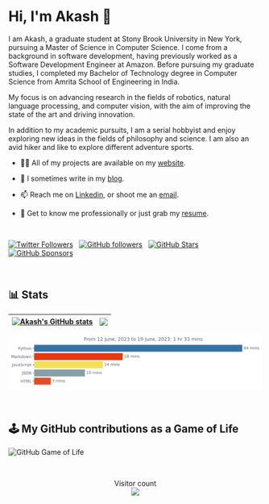 <h1> Hi, I'm Akash 👋 </h1>
I am Akash, a graduate student at Stony Brook University in New York, pursuing a Master of Science in Computer Science. I come from a background in software development, having previously worked as a Software Development Engineer at Amazon. Before pursuing my graduate studies, I completed my Bachelor of Technology degree in Computer Science from Amrita School of Engineering in India.

My focus is on advancing research in the fields of robotics, natural language processing, and computer vision, with the aim of improving the state of the art and driving innovation.

In addition to my academic pursuits, I am a serial hobbyist and enjoy exploring new ideas in the fields of philosophy and science. I am also an avid hiker and like to explore different adventure sports.

- 👨‍💻 All of my projects are available on my [website](https://akashsuper2000.github.io/).

- 📝 I sometimes write in my [blog](https://akashsuper2000.github.io/blog/).

- 📫 Reach me on [Linkedin](https://www.linkedin.com/in/akash-g/), or shoot me an [email](mailto:akashsuper2000@gmail.com).

- 📄 Get to know me professionally or just grab my [resume](https://akashsuper2000.github.io/resume.pdf).

<br/>

[![Twitter Followers](https://img.shields.io/twitter/follow/akashsuper2000?color=0E7FC0&logo=twitter&style=for-the-badge&label=Twitter)](https://twitter.com/akashsuper2000) &nbsp; [![GitHub followers](https://img.shields.io/github/followers/akashsuper2000?logo=GitHub&style=for-the-badge)](https://github.com/akashsuper2000) &nbsp; [![GitHub Stars](https://img.shields.io/github/stars/akashsuper2000?logo=github&style=for-the-badge)](https://github.com/akashsuper2000) &nbsp; [![GitHub Sponsors](https://img.shields.io/github/sponsors/akashsuper2000?color=BF4B8A&logo=githubsponsors&style=for-the-badge&label=Sponsor%20on%20Github)](https://github.com/sponsors/akashsuper2000)

<br/>

<h2>📊 Stats</h2>

| <a href="https://github.com/akashsuper2000/github-readme-stats"><img align="center" src="https://github-readme-stats.vercel.app/api?username=akashsuper2000&show_icons=true&include_all_commits=true&theme=buefy&hide_border=true" alt="Akash's GitHub stats" /></a> | <a href="https://github.com/akashsuper2000/github-readme-stats"><img align="center" src="https://github-readme-stats.vercel.app/api/top-langs/?username=akashsuper2000&layout=compact&theme=buefy&hide_border=true" /></a> |
| ------------- | ------------- |

<img
  src="https://github.com/akashsuper2000/akashsuper2000/blob/master/images/stat.svg"
  alt="Akash WakaTime Activity"
/>

<br/>

<h2>🕹️ My GitHub contributions as a Game of Life</h2>

![GitHub Game of Life](https://github4life.herokuapp.com/akashsuper2000.gif)

<br/>

<p align="center"> 
  Visitor count<br>
  <img src="https://profile-counter.glitch.me/akashsuper2000/count.svg" />
</p>
